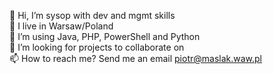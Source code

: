👋 Hi, I’m sysop with dev and mgmt skills  
👀 I live in Warsaw/Poland  
🌱 I’m using Java, PHP, PowerShell and Python  
💞️ I’m looking for projects to collaborate on  
📫 How to reach me? Send me an email piotr@maslak.waw.pl  

<!---
piotr-maslak/piotr-maslak is a ✨ special ✨ repository because its `README.md` (this file) appears on your GitHub profile.
You can click the Preview link to take a look at your changes.
--->
